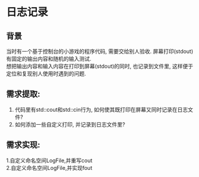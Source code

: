 # 日志记录

## 背景  
当时有一个基于控制台的小游戏的程序代码, 需要交给别人验收. 屏幕打印(stdout)有固定的输出内容和随机的输入测试.  
想把输出内容和输入内容在打印到屏幕(stdout)的同时, 也记录到文件里, 这样便于定位和复现别人使用时遇到的问题.  

## 需求提取:  
1. 代码里有std::cout和std::cin行为, 如何使其既打印在屏幕又同时记录在日志文件?  
2. 如何添加一些自定义打印, 并记录到日志文件里? 

## 需求实现:  
1.自定义命名空间LogFile,并重写cout  
2.自定义命名空间LogFile,并实现fout 